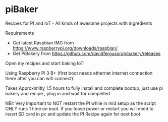 # piBaker
Recipes for PI and IoT - All kinds of awesome projects with ingredients   


Requirements  
- Get latest Raspbian IMG from https://www.raspberrypi.org/downloads/raspbian/ 
- Get PiBakery from https://github.com/davidferguson/pibakery/releases 

Open my recipes and start baking IoT!

Using Raspberry Pi 3 B+ (first boot needs ethernet internet connection there after you can wifi connect)

Takes Approximitly 1.5 hours to fully install and complete bootup, just use pi bakery and recipe , plug in and wait for completed 

NB!: Very important to NOT restart the PI while in mid setup as the script ONLY runs 1 time on boot. If you loose power or restart you will need to insert SD card in pc and update the PI Recipe again for next boot

